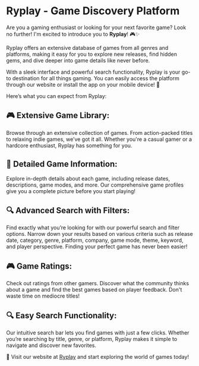 # Ryplay - Game Discovery Platform

Are you a gaming enthusiast or looking for your next favorite game? Look no further! I'm excited to introduce you to **Ryplay**! 🎮✨

Ryplay offers an extensive database of games from all genres and platforms, making it easy for you to explore new releases, find hidden gems, and dive deeper into game details like never before.

With a sleek interface and powerful search functionality, Ryplay is your go-to destination for all things gaming. You can easily access the platform through our website or install the app on your mobile device! 📱

Here’s what you can expect from Ryplay:

## 🎮 Extensive Game Library:

Browse through an extensive collection of games. From action-packed titles to relaxing indie games, we’ve got it all. Whether you're a casual gamer or a hardcore enthusiast, Ryplay has something for you.

## 📝 Detailed Game Information:

Explore in-depth details about each game, including release dates, descriptions, game modes, and more. Our comprehensive game profiles give you a complete picture before you start playing!

## 🔍 Advanced Search with Filters:

Find exactly what you’re looking for with our powerful search and filter options. Narrow down your results based on various criteria such as release date, category, genre, platform, company, game mode, theme, keyword, and player perspective. Finding your perfect game has never been easier!

## 🎮 Game Ratings:

Check out ratings from other gamers. Discover what the community thinks about a game and find the best games based on player feedback. Don't waste time on mediocre titles!

## 🔍 Easy Search Functionality:

Our intuitive search bar lets you find games with just a few clicks. Whether you’re searching by title, genre, or platform, Ryplay makes it simple to navigate and discover new favorites.

🎉 Visit our website at [Ryplay](https://ryplay.vercel.app) and start exploring the world of games today!